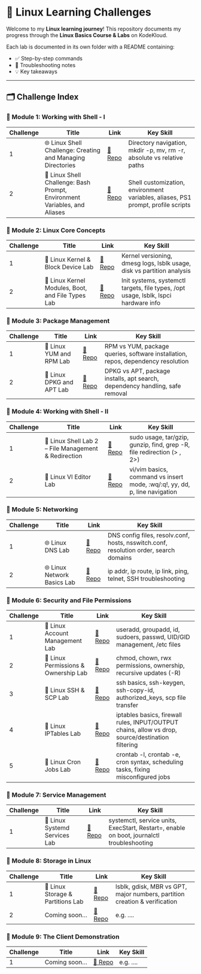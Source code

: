 # 🐧 Linux Learning Challenges

Welcome to my **Linux learning journey**!
This repository documents my progress through the **Linux Basics Course & Labs** on KodeKloud.

Each lab is documented in its own folder with a README containing:

* ✅ Step-by-step commands
* 🐛 Troubleshooting notes
* 💡 Key takeaways

---

## 🗂️ Challenge Index

### 🔹 Module 1: Working with Shell - I

| Challenge | Title        | Link                                | Key Skill                   |
| --------- | ------------ | ----------------------------------- | --------------------------- |
| 1         | 🌐 Linux Shell Challenge: Creating and Managing Directories | [📂 Repo](https://github.com/1suleyman/-Linux-Shell-Challenge-Creating-and-Managing-Directories/tree/main) | Directory navigation, mkdir -p, mv, rm -r, absolute vs relative paths |
| 2         | 🐧 Linux Shell Challenge: Bash Prompt, Environment Variables, and Aliases | [📂 Repo](https://github.com/1suleyman/-Linux-Shell-Challenge-Bash-Prompt-Environment-Variables-and-Aliases/tree/main) | Shell customization, environment variables, aliases, PS1 prompt, profile scripts |

### 🔹 Module 2: Linux Core Concepts

| Challenge | Title        | Link                                | Key Skill               |
| --------- | ------------ | ----------------------------------- | ----------------------- |
| 1         | 🐧 Linux Kernel & Block Device Lab | [📂 Repo](https://github.com/1suleyman/-Linux-Kernel-Block-Device-Lab/tree/main) | Kernel versioning, dmesg logs, lsblk usage, disk vs partition analysis |
| 2         | 🐧 Linux Kernel Modules, Boot, and File Types Lab | [📂 Repo](https://github.com/1suleyman/-Linux-Kernel-Modules-Boot-and-File-Types-Lab/tree/main) | Init systems, systemctl targets, file types, /opt usage, lsblk, lspci hardware info |


### 🔹 Module 3: Package Management

| Challenge | Title        | Link                                | Key Skill                |
| --------- | ------------ | ----------------------------------- | ------------------------ |
| 1         | 🐧 Linux YUM and RPM Lab | [📂 Repo](https://github.com/1suleyman/-Linux-YUM-and-RPM-Lab/tree/main) | RPM vs YUM, package queries, software installation, repos, dependency resolution |
| 2         | 🐧 Linux DPKG and APT Lab | [📂 Repo](https://github.com/1suleyman/-Linux-DPKG-and-APT-Lab/tree/main) | DPKG vs APT, package installs, apt search, dependency handling, safe removal |

### 🔹 Module 4: Working with Shell - II

| Challenge | Title        | Link                                | Key Skill                 |
| --------- | ------------ | ----------------------------------- | ------------------------- |
| 1         | 🐧 Linux Shell Lab 2 – File Management & Redirection | [📂 Repo](https://github.com/1suleyman/-Linux-Shell-Lab-2-File-Management-Redirection/tree/main) | sudo usage, tar/gzip, gunzip, find, grep -R, file redirection (> , 2>) |
| 2         | 📝 Linux VI Editor Lab | [📂 Repo](https://github.com/1suleyman/-Linux-VI-Editor-Lab/tree/main) | vi/vim basics, command vs insert mode, :wq/:q!, yy, dd, p, line navigation |

### 🔹 Module 5: Networking

| Challenge | Title        | Link                                | Key Skill                  |
| --------- | ------------ | ----------------------------------- | -------------------------- |
| 1         | 🌐 Linux DNS Lab | [📂 Repo](https://github.com/1suleyman/-Linux-DNS-Lab/tree/main) | DNS config files, resolv.conf, hosts, nsswitch.conf, resolution order, search domains |
| 2         | 🌐 Linux Network Basics Lab| [📂 Repo](https://github.com/1suleyman/-Linux-Network-Basics-Lab/tree/main) | ip addr, ip route, ip link, ping, telnet, SSH troubleshooting |

### 🔹 Module 6: Security and File Permissions

| Challenge | Title        | Link                                | Key Skill         |
| --------- | ------------ | ----------------------------------- | ----------------- |
| 1         | 🐧 Linux Account Management Lab | [📂 Repo](https://github.com/1suleyman/-Linux-Account-Management-Lab/tree/main) | useradd, groupadd, id, sudoers, passwd, UID/GID management, /etc files |
| 2         | 🐧 Linux Permissions & Ownership Lab | [📂 Repo](https://github.com/1suleyman/-Linux-Permissions-Ownership-Lab/tree/main) | chmod, chown, rwx permissions, ownership, recursive updates (-R) |
| 3         | 🐧 Linux SSH & SCP Lab | [📂 Repo](https://github.com/1suleyman/-Linux-SSH-SCP-Lab/tree/main) | ssh basics, ssh-keygen, ssh-copy-id, authorized_keys, scp file transfer |
| 4         | 🐧 Linux IPTables Lab | [📂 Repo](https://github.com/1suleyman/-Linux-IPTables-Lab) | iptables basics, firewall rules, INPUT/OUTPUT chains, allow vs drop, source/destination filtering |
| 5         | 🐧 Linux Cron Jobs Lab | [📂 Repo](https://github.com/1suleyman/-Linux-Cron-Jobs-Lab/tree/main) | crontab -l, crontab -e, cron syntax, scheduling tasks, fixing misconfigured jobs |

### 🔹 Module 7: Service Management

| Challenge | Title        | Link                                | Key Skill             |
| --------- | ------------ | ----------------------------------- | --------------------- |
| 1         | 🐧 Linux Systemd Services Lab | [📂 Repo](https://github.com/1suleyman/-Linux-Systemd-Services-Lab/tree/main) | systemctl, service units, ExecStart, Restart=, enable on boot, journalctl troubleshooting |

### 🔹 Module 8: Storage in Linux

| Challenge | Title        | Link                                | Key Skill            |
| --------- | ------------ | ----------------------------------- | -------------------- |
| 1         | 🐧 Linux Storage & Partitions Lab | [📂 Repo](https://github.com/1suleyman/-Linux-Storage-Partitions-Lab/tree/main) | lsblk, gdisk, MBR vs GPT, major numbers, partition creation & verification |
| 2         | Coming soon… | [📂 Repo](./Module-8/Challenge-1) | e.g. .... |

### 🔹 Module 9: The Client Demonstration

| Challenge | Title        | Link                                | Key Skill            |
| --------- | ------------ | ----------------------------------- | -------------------- |
| 1         | Coming soon… | [📂 Repo](./Module-9/Challenge-1) | e.g. .... |

